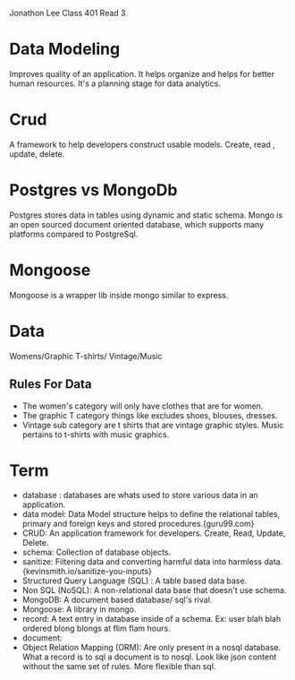 Jonathon Lee
Class 401
Read 3

# Data Modeling
Improves quality of an application. It helps organize and helps for better human resources. It's a planning stage for data analytics.

# Crud
A framework to help developers construct usable models. Create, read , update, delete.

# Postgres vs MongoDb
Postgres stores data in tables using dynamic and static schema. 
Mongo is an open sourced document oriented database, which supports many platforms compared to PostgreSql.

# Mongoose
Mongoose is a wrapper lib inside mongo
similar to express. 

# Data 
Womens/Graphic T-shirts/ Vintage/Music 
## Rules For Data
* The  women's category  will only have clothes that are for women.
* The graphic T category things like excludes shoes, blouses, dresses.
* Vintage sub category are t shirts that are vintage graphic styles. Music pertains to t-shirts with music graphics.


# Term
- database : databases are whats used to store various data in an application.
- data model: Data Model structure helps to define the relational tables, primary and foreign keys and stored procedures.{guru99.com}
- CRUD: An application framework for developers. Create, Read, Update, Delete.
- schema: Collection of database objects.
- sanitize: Filtering data and converting harmful data into harmless data. {kevinsmith.io/sanitize-you-inputs}
- Structured Query Language (SQL) : A table based data base.
- Non SQL (NoSQL): A non-relational data base that doesn't use schema. 
- MongoDB: A document based database/ sql's rival.
- Mongoose: A library in mongo.
- record: A text entry in database inside of a schema. Ex: user blah blah ordered blong blongs at flim flam hours.
- document: 
- Object Relation Mapping (ORM): Are only present in a nosql database. What a record is to sql a document is to nosql. Look like json content without the same set of rules. More flexible than sql. 



